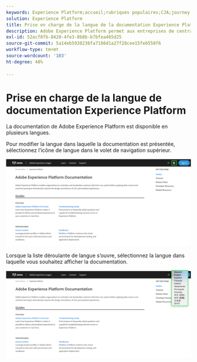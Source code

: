 ```yaml
---
keywords: Experience Platform;accueil;rubriques populaires;CJA;journey analytics;customer journey analytics;orchestration des campagnes;orchestration;parcours client;parcours;journey orchestration;fonctionnalité;région
solution: Experience Platform
title: Prise en charge de la langue de la documentation Experience Platform
description: Adobe Experience Platform permet aux entreprises de centraliser et de normaliser les données clients avant dʼappliquer la science des données et le machine learning afin dʼaméliorer considérablement la conception et la diffusion dʼexpériences riches et personnalisées.
exl-id: 52acf8fb-8420-4fe3-8b8b-b7bfea465d25
source-git-commit: 5a14eb5938236fa7186d1a27f28cee15fe6558f6
workflow-type: tm+mt
source-wordcount: '103'
ht-degree: 48%

---
```


# Prise en charge de la langue de documentation Experience Platform

La documentation de Adobe Experience Platform est disponible en plusieurs langues.

Pour modifier la langue dans laquelle la documentation est présentée, sélectionnez l’icône de langue dans le volet de navigation supérieur.

![](../images/overview/documentation-language.png)

Lorsque la liste déroulante de langue s’ouvre, sélectionnez la langue dans laquelle vous souhaitez afficher la documentation.

![](../images/overview/documentation-language-select.png)
